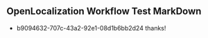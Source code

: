 ## OpenLocalization Workflow Test MarkDown
* b9094632-707c-43a2-92e1-08d1b6bb2d24 
thanks!<!--HONumber=Mar16_HO3-->
